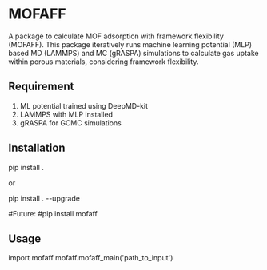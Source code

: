 # MOFAFF

A package to calculate MOF adsorption with framework flexibility (MOFAFF). This package iteratively runs machine learning potential (MLP) based MD (LAMMPS) and MC (gRASPA) simulations to calculate gas uptake within porous materials, considering framework flexibility.

## Requirement
1. ML potential trained using DeepMD-kit
2. LAMMPS with MLP installed
3. gRASPA for GCMC simulations

## Installation

pip install .

or 

pip install . --upgrade

#Future:
#pip install mofaff


## Usage

import mofaff
mofaff.mofaff_main('path_to_input')


